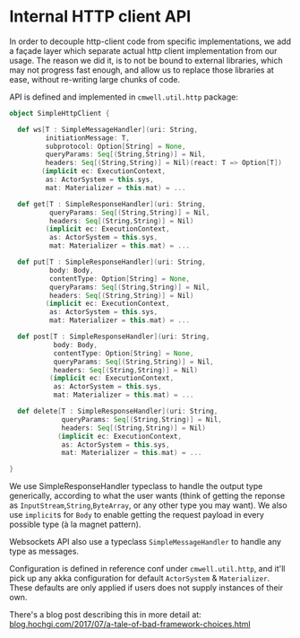 # Internal HTTP client API
In order to decouple http-client code from specific implementations,
we add a façade layer which separate actual http client implementation from our usage.
The reason we did it, is to not be bound to external libraries, which may not progress fast enough,
and allow us to replace those libraries at ease, without re-writing large chunks of code.

API is defined and implemented in `cmwell.util.http` package:

```scala
object SimpleHttpClient {

  def ws[T : SimpleMessageHandler](uri: String,
         initiationMessage: T,
         subprotocol: Option[String] = None,
         queryParams: Seq[(String,String)] = Nil,
         headers: Seq[(String,String)] = Nil)(react: T => Option[T])
        (implicit ec: ExecutionContext,
         as: ActorSystem = this.sys,
         mat: Materializer = this.mat) = ...

  def get[T : SimpleResponseHandler](uri: String,
          queryParams: Seq[(String,String)] = Nil,
          headers: Seq[(String,String)] = Nil)
         (implicit ec: ExecutionContext,
          as: ActorSystem = this.sys,
          mat: Materializer = this.mat) = ...

  def put[T : SimpleResponseHandler](uri: String,
          body: Body,
          contentType: Option[String] = None,
          queryParams: Seq[(String,String)] = Nil,
          headers: Seq[(String,String)] = Nil)
         (implicit ec: ExecutionContext,
          as: ActorSystem = this.sys,
          mat: Materializer = this.mat) = ...

  def post[T : SimpleResponseHandler](uri: String,
           body: Body,
           contentType: Option[String] = None,
           queryParams: Seq[(String,String)] = Nil,
           headers: Seq[(String,String)] = Nil)
          (implicit ec: ExecutionContext,
           as: ActorSystem = this.sys,
           mat: Materializer = this.mat) = ...

  def delete[T : SimpleResponseHandler](uri: String,
             queryParams: Seq[(String,String)] = Nil,
             headers: Seq[(String,String)] = Nil)
            (implicit ec: ExecutionContext,
             as: ActorSystem = this.sys,
             mat: Materializer = this.mat) = ...

}
```

We use SimpleResponseHandler typeclass to handle the output type generically,
according to what the user wants (think of getting the reponse as `InputStream`,`String`,`ByteArray`, or any other type you may want).
We also use `implicit`s for `Body` to enable getting the request payload in every possible type (à la magnet pattern).

Websockets API also use a typeclass `SimpleMessageHandler` to handle any type as messages.

Configuration is defined in reference conf under `cmwell.util.http`, and it'll pick up any akka configuration for default `ActorSystem` & `Materializer`.
These defaults are only applied if users does not supply instances of their own.

There's a blog post describing this in more detail at: [blog.hochgi.com/2017/07/a-tale-of-bad-framework-choices.html](http://hochgi.blogspot.co.il/2017/07/a-tale-of-bad-framework-choices.html)
